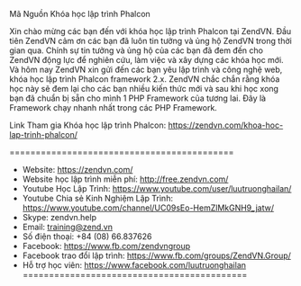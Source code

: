 Mã Nguồn Khóa học lập trình Phalcon

Xin chào mừng các bạn đến với khóa học lập trình Phalcon tại ZendVN. Đầu tiên ZendVN cảm ơn các bạn đã luôn tin tưởng và ủng hộ ZendVN trong thời gian qua. Chính sự tin tưởng và ủng hộ của các bạn đã đem đến cho ZendVN động lực để nghiên cứu, làm việc và xây dựng các khóa học mới. Và hôm nay ZendVN xin gửi đến các bạn yêu lập trình và công nghệ web, khóa học lập trình Phalcon framework 2.x. ZendVN chắc chắn rằng khóa học này sẽ đem lại cho các bạn nhiều kiến thức mới và sau khi học xong bạn đã chuẩn bị sẵn cho mình 1 PHP Framework của tương lai. Đây là Framework chạy nhanh nhất trong các PHP Framework.

Link Tham gia Khóa học lập trình Phalcon: https://zendvn.com/khoa-hoc-lap-trinh-phalcon/

===========================================
- Website: https://zendvn.com/
- Website học lập trình miễn phí: http://free.zendvn.com/
- Youtube Học Lập Trình: https://www.youtube.com/user/luutruonghailan/
- Youtube Chia sẻ Kinh Nghiệm Lập Trình: https://www.youtube.com/channel/UC09sEo-HemZlMkGNH9_jatw/
- Skype: zendvn.help
- Email: training@zend.vn
- Số điện thoại: +84 (08) 66.837626
- Facebook: https://www.fb.com/zendvngroup
- Facebook trao đổi lập trình: https://www.fb.com/groups/ZendVN.Group/
- Hỗ trợ học viên: https://www.facebook.com/luutruonghailan
===========================================